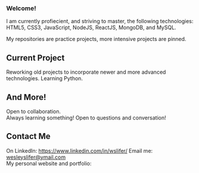 ### Welcome!
I am currently profiecient, and striving to master, the following technologies: HTML5, CSS3, JavaScript, NodeJS, ReactJS, MongoDB, and MySQL.  

My repositories are practice projects, more intensive projects are pinned.

## Current Project
Reworking old projects to incorporate newer and more advanced technologies.
Learning Python.

## And More!
Open to collaboration.  
Always learning something!
Open to questions and conversation!

## Contact Me
On LinkedIn: https://www.linkedin.com/in/wslifer/ 
Email me: wesleyslifer@ymail.com    
My personal website and portfolio: 

